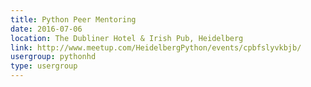 ```yaml
---
title: Python Peer Mentoring
date: 2016-07-06
location: The Dubliner Hotel & Irish Pub, Heidelberg
link: http://www.meetup.com/HeidelbergPython/events/cpbfslyvkbjb/
usergroup: pythonhd
type: usergroup
---
```

